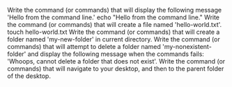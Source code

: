 Write the command (or commands) that will display the following message 'Hello from the command line.'
echo "Hello from the command line."
Write the command (or commands) that will create a file named 'hello-world.txt'.
touch hello-world.txt
Write the command (or commands) that will create a folder named 'my-new-folder' in current directory.
Write the command (or commands) that will attempt to delete a folder named 'my-nonexistent-folder' and display the following message when the commands fails: 'Whoops, cannot delete a folder that does not exist'.
Write the command (or commands) that will navigate to your desktop, and then to the parent folder of the desktop.